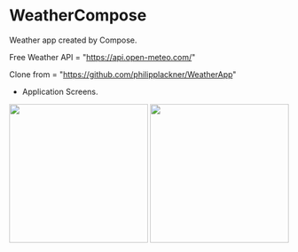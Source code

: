 # WeatherCompose
Weather app created by Compose.

Free Weather API = "https://api.open-meteo.com/"

Clone from = "https://github.com/philipplackner/WeatherApp"

* Application Screens.
<div>
<img width="250" src="https://user-images.githubusercontent.com/55890012/201693044-a3b6ec58-c216-4252-ad1e-452f25ecbbd7.png">
<img width="250" src="https://user-images.githubusercontent.com/55890012/201693127-34055403-f298-4d88-937d-65ba573cac49.png">

</div>
